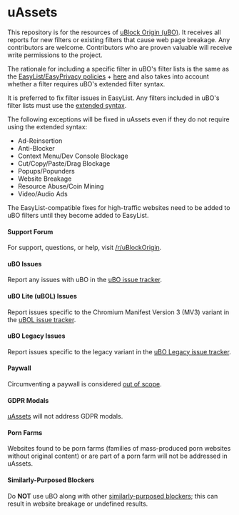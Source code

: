 # uAssets

This repository is for the resources of [uBlock Origin (uBO)](https://github.com/gorhill/uBlock). It receives all reports for new filters or existing filters that cause web page breakage. Any contributors are welcome. Contributors who are proven valuable will receive write permissions to the project.

The rationale for including a specific filter in uBO's filter lists is the same as the [EasyList/EasyPrivacy policies](https://easylist.to/pages/policy.html) + [here](https://github.com/easylist/easylist#readme) and also takes into account whether a filter requires uBO's extended filter syntax.

It is preferred to fix filter issues in EasyList. Any filters included in uBO's filter lists must use the [extended syntax](https://github.com/gorhill/uBlock/wiki/Static-filter-syntax#extended-syntax).

The following exceptions will be fixed in uAssets even if they do not require using the extended syntax:

- Ad-Reinsertion
- Anti-Blocker
- Context Menu/Dev Console Blockage
- Cut/Copy/Paste/Drag Blockage
- Popups/Popunders
- Website Breakage
- Resource Abuse/Coin Mining
- Video/Audio Ads

The EasyList-compatible fixes for high-traffic websites need to be added to uBO filters until they become added to EasyList.

#### Support Forum

For support, questions, or help, visit [/r/uBlockOrigin](https://www.reddit.com/r/uBlockOrigin/).

#### uBO Issues

Report any issues with uBO in the [uBO issue tracker](https://github.com/uBlockOrigin/uBlock-issues/issues).

#### uBO Lite (uBOL) Issues

Report issues specific to the Chromium Manifest Version 3 (MV3) variant in the [uBOL issue tracker](https://github.com/uBlockOrigin/uBOL-issues/issues).

#### uBO Legacy Issues

Report issues specific to the legacy variant in the [uBO Legacy issue tracker](https://github.com/gorhill/uBlock-for-firefox-legacy/issues).

#### Paywall

Circumventing a paywall is considered [out of scope](https://github.com/uBlockOrigin/uAssets/issues/2317#issuecomment-392009540).

#### GDPR Modals

[uAssets](https://github.com/uBlockOrigin/uAssets/issues/4123#issuecomment-439232886) will not address GDPR modals.

#### Porn Farms

Websites found to be porn farms (families of mass-produced porn websites without original content) or are part of a porn farm will not be addressed in uAssets.

#### Similarly-Purposed Blockers

Do **NOT** use uBO along with other [similarly-purposed blockers](https://twitter.com/gorhill/status/1033706103782170625); this can result in website breakage or undefined results.
